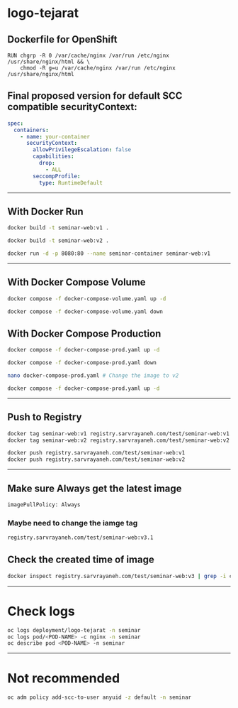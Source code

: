 # logo-tejarat

## Dockerfile for OpenShift
```
RUN chgrp -R 0 /var/cache/nginx /var/run /etc/nginx /usr/share/nginx/html && \
    chmod -R g=u /var/cache/nginx /var/run /etc/nginx /usr/share/nginx/html
```

## Final proposed version for default SCC compatible securityContext:
```yaml
spec:
  containers:
    - name: your-container
      securityContext:
        allowPrivilegeEscalation: false
        capabilities:
          drop:
            - ALL
        seccompProfile:
          type: RuntimeDefault
```

---

## With Docker Run
```bash
docker build -t seminar-web:v1 .

docker build -t seminar-web:v2 .

docker run -d -p 8080:80 --name seminar-container seminar-web:v1
```

---

## With Docker Compose Volume
```bash
docker compose -f docker-compose-volume.yaml up -d

docker compose -f docker-compose-volume.yaml down
```

## With Docker Compose Production
```bash
docker compose -f docker-compose-prod.yaml up -d

docker compose -f docker-compose-prod.yaml down

nano docker-compose-prod.yaml # Change the image to v2

docker compose -f docker-compose-prod.yaml up -d
```

---

## Push to Registry
```bash
docker tag seminar-web:v1 registry.sarvrayaneh.com/test/seminar-web:v1
docker tag seminar-web:v2 registry.sarvrayaneh.com/test/seminar-web:v2

docker push registry.sarvrayaneh.com/test/seminar-web:v1
docker push registry.sarvrayaneh.com/test/seminar-web:v2
```

---

## Make sure Always get the latest image
```bash
imagePullPolicy: Always
```
### Maybe need to change the iamge tag
```bash
registry.sarvrayaneh.com/test/seminar-web:v3.1
```
## Check the created time of image
```bash
docker inspect registry.sarvrayaneh.com/test/seminar-web:v3 | grep -i created
```

---

# Check logs
```bash
oc logs deployment/logo-tejarat -n seminar
oc logs pod/<POD-NAME> -c nginx -n seminar
oc describe pod <POD-NAME> -n seminar
```

---

# Not recommended
```bash
oc adm policy add-scc-to-user anyuid -z default -n seminar
```
